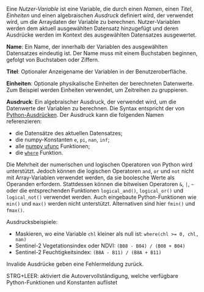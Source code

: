 Eine _Nutzer-Variable_ ist eine Variable, die durch einen _Namen_, einen 
_Titel_, _Einheiten_ und einen algebraischen _Ausdruck_ definiert wird, der 
verwendet wird, um die Arraydaten der Variable zu berechnen. Nutzer-Variablen 
werden dem aktuell ausgewählten Datensatz hinzugefügt und deren Ausdrücke 
werden im Kontext des ausgewählten Datensatzes ausgewertet.

**Name**: Ein Name, der innerhalb der Variablen des ausgewählten Datensatzes 
eindeutig ist. Der Name muss mit einem Buchstaben beginnen, gefolgt von 
Buchstaben oder Ziffern.

**Titel**: Optionaler Anzeigename der Variablen in der Benutzeroberfläche.

**Einheiten**: Optionale physikalische Einheiten der berechneten Datenwerte. 
Zum Beispiel werden Einheiten verwendet, um Zeitreihen zu gruppieren.

**Ausdruck**: Ein algebraischer Ausdruck, der verwendet wird, um die Datenwerte 
der Variablen zu berechnen. Die Syntax entspricht der von [Python-Ausdrücken](https://docs.python.org/3/reference/expressions.html). 
Der Ausdruck kann die folgenden Namen referenzieren:
- die Datensätze des aktuellen Datensatzes;
- die numpy-Konstanten `e`, `pi`, `nan`, `inf`;
- alle [numpy ufunc](https://numpy.org/doc/stable/reference/ufuncs.html) Funktionen;
- die [`where`](https://docs.xarray.dev/en/stable/generated/xarray.where.html) Funktion.

Die Mehrheit der numerischen und logischen Operatoren von Python wird 
unterstützt. Jedoch können die logischen Operatoren `and`, `or` und `not` nicht 
mit Array-Variablen verwendet werden, da sie boolesche Werte als Operanden 
erfordern. Stattdessen können die bitweisen Operatoren `&`, `|`, `~` oder 
die entsprechenden Funktionen `logical_and()`, `logical_or()` und `logical_not()` 
verwendet werden. Auch eingebaute Python-Funktionen wie `min()` und `max()` werden 
nicht unterstützt. Alternativen sind hier `fmin()` und `fmax()`.

Ausdrucksbeispiele:

- Maskieren, wo eine Variable `chl` kleiner als null ist: `where(chl >= 0, chl, nan)`
- Sentinel-2 Vegetationsindex oder NDVI: `(B08 - B04) / (B08 + B04)`
- Sentinel-2 Feuchtigkeitsindex: `(B8A - B11) / (B8A + B11)`

Invalide Ausdrücke geben eine Fehlermeldung zurück.

STRG+LEER: aktiviert die Autovervollständigung, welche verfügbare 
Python-Funktionen und Konstanten auflistet